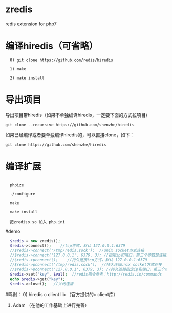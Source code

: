 # zredis
redis extension for php7

# 编译hiredis（可省略）
~~~
  0) git clone https://github.com/redis/hiredis
  
  1) make
  
  2) make install
~~~
# 导出项目
导出项目带hiredis（如果不单独编译hiredis，一定要下面的方式拉项目)

~~~
git clone --recursive https://github.com/shenzhe/hiredis
~~~

如果已经编译或者要单独编译hiredis的，可以直接clone，如下：

~~~
git clone https://github.com/shenzhe/hiredis
~~~
# 编译扩展
~~~

  phpize
  
  ./configure
  
  make
  
  make install
  
  把zrediso.so 加入 php.ini
  ~~~
  
#demo
  ```php
    $redis = new zredis();
    $redis->connect();    //tcp方式，默认 127.0.0.1:6379
    //$redis->connect('/tmp/redis.sock');  //unix socket方式连接
    //$redis->connect('127.0.0.1', 6379, 3); //指定ip和端口，第三个参数是连接超时时间
    //$redis->pconnect();    //持久连接tcp方式，默认 127.0.0.1:6379
    //$redis->pconnect('/tmp/redis.sock');  //持久连接unix socket方式连接
    //$redis->pconnect('127.0.0.1', 6379, 3); //持久连接指定ip和端口，第三个参数是连接超时时间
    $redis->set("key", $val);  //redis指令参考：http://redis.io/commands
    echo $redis->get("key");
    $redis->close();   //关闭连接
  ```
  
  
#鸣谢：
  0) hiredis c client lib  （官方提供的c client库）
  
  1) Adam （在他的工作基础上进行完善） 
  
  
  
